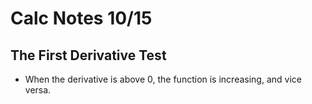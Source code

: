# Calc Notes 10/15

## The First Derivative Test

- When the derivative is above 0, the function is increasing, and vice versa.
